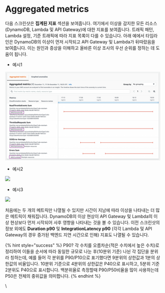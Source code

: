 # Aggregated metrics

&#x20;다음 스크린샷은 **집계된 지표** 섹션을 보여줍니다. 여기에서 이상을 감지한 모든 리소스(DynamoDB, Lambda 및 API Gateway)에 대한 지표를 보여줍니다. 트래픽 패턴, Lambda 설정, 기준 트래픽에 따라 지표 목록이 다를 수 있습니다. 아래 예에서 타임라인은 DynamoDB의 이상이 먼저 시작되고 API Gateway 및 Lambda가 뒤따랐음을 보여줍니다. 이는 원인과 증상을 이해하고 올바른 이상 조사의 우선 순위를 정하는 데 도움이 됩니다.

* 예시1

![ ](../.gitbook/assets/dynamodb-metrics-1024x586.png)

* 예시2

![](<../.gitbook/assets/스크린샷 2022-07-02 오후 5.31.11.png>)

* 예시3

![](<../.gitbook/assets/스크린샷 2022-07-02 오후 5.44.47.png>)

&#x20;처음에는 두 개의 메트릭만 나열될 수 있지만 시간이 지남에 따라 이상을 나타내는 더 많은 메트릭이 채워집니다. DynamoDB의 이상 현상이 API Gateway 및 Lambda의 이상 현상보다 먼저 시작되어 사후 영향을 나타내는 것을 볼 수 있습니다. 이전 스크린샷의 정보 외에도 **Duration p90** 및 **IntegrationLatency p90** (각각 Lambda 및 API Gateway의 경우 증가된 백엔드 지연 시간으로 인해) 지표도 나열될 수 있습니다.



{% hint style="success" %}
P90? 각 수치를 오름차순(적은 수치에서 높은 수치)로 정리하여 이들을 순서에 따라 동일한 규모로 나눈 후(10분위 기준) 나뉜 각 집단을 분위라 칭하는데, 예를 들어 각 분위를 P90/P10으로 표기했다면 9분위의 상한값과 1분의 상한값의 비율입니다. 10분위 기준으로 4분위의 상한값은 P40으로 표시하고, 5분위 기준 2분위도 P40으로 표시합니다. 백분위율로 측정할때 P90/P50비율을 많이 사용하는데 P50은 전체의 중위값을 의미합니다.&#x20;
{% endhint %}

\
